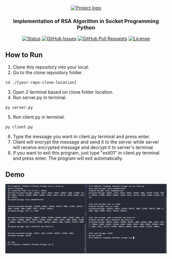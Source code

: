 <p align="center">
  <a href="" rel="noopener">
 <img width=200px height=200px src="https://i.imgur.com/6wj0hh6.jpg" alt="Project logo"></a>
</p>

<h3 align="center">Implementation of RSA Algorithm in Socket Programming Python</h3>

<div align="center">

[![Status](https://img.shields.io/badge/status-active-success.svg)]()
[![GitHub Issues](https://img.shields.io/github/issues/kylelobo/The-Documentation-Compendium.svg)](https://github.com/kylelobo/The-Documentation-Compendium/issues)
[![GitHub Pull Requests](https://img.shields.io/github/issues-pr/kylelobo/The-Documentation-Compendium.svg)](https://github.com/kylelobo/The-Documentation-Compendium/pulls)
[![License](https://img.shields.io/badge/license-MIT-blue.svg)](/LICENSE)

</div>

## How to Run

1. Clone this repository into your local.
2. Go to the clone repository folder.

```
cd ./[your-repo-clone-location]
```

3. Open 2 terminal based on clone folder location.
4. Run server.py in terminal.

```
py server.py
```

5. Run client.py in terminal.

```
py client.py
```

6. Type the message you want in client.py terminal and press enter.
7. Client will encrypt the message and send it to the server while server will receive encrypted message and decrypt it to server's terminal.
8. If you want to exit this program, just type "exit01" in client.py terminal and press enter. The program will exit automatically.

## Demo

<div align="center">
  <img src="./img/rsa-demo.PNG" />
</div>

